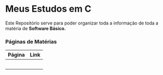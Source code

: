 # Meus Estudos em C

Este Repositório serve para poder organizar toda a informação de toda a matéria de **Software Básico.**

### Páginas de Matérias

| Página | Link |
| :--- | :--- |
|  |  |
|  |  |
|  |  |
|  |  |
|  |  |

